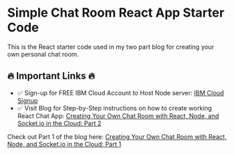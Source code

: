 # Simple Chat Room React App Starter Code

This is the React starter code used in my two part blog for creating your own personal chat room.


## 🔥 Important Links 🔥

- ✅ Sign-up for FREE IBM Cloud Account to Host Node server:  [IBM Cloud Signup](https://ibm.biz/BdfqCq)
- ✅ Visit Blog for Step-by-Step instructions on how to create working React Chat App: [Creating Your Own Chat Room with React, Node, and Socket.io in the Cloud: Part 2](https://ibm.biz/create-chat-room-in-cloud-blog-part2)

Check out Part 1 of the blog here: [Creating Your Own Chat Room with React, Node, and Socket.io in the Cloud: Part 1](http://ibm.biz/create-chat-room-in-cloud-blog-part1)

